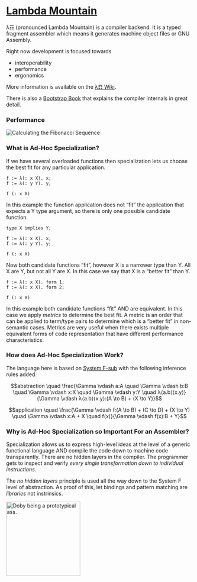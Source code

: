 # [Lambda Mountain](https://github.com/andrew-johnson-4/-/wiki)

λ☶ (pronounced Lambda Mountain) is a compiler backend.
It is a typed fragment assembler which means it generates machine object files or GNU Assembly.

Right now development is focused towards
* interoperability
* performance
* ergonomics

More information is available on the [λ☶ Wiki](https://github.com/andrew-johnson-4/-/wiki).

There is also a [Bootstrap Book](https://github.com/andrew-johnson-4/BootstrapBook) that explains the compiler internals in great detail.

### Performance

![Calculating the Fibonacci Sequence](https://raw.githubusercontent.com/andrew-johnson-4/-/master/benchmarks/fibonacci.svg)

### What is Ad-Hoc Specialization?

If we have several overloaded functions then specialization lets us choose the best fit for any particular application.

```
f := λ(: x X). x;
f := λ(: y Y). y;

f (: x X)
```

In this example the function application does not “fit” the application that expects a Y type argument, so there is only one possible candidate function.

```
type X implies Y;

f := λ(: x X). x;
f := λ(: y Y). y;

f (: x X)
```

Now both candidate functions “fit”, however X is a narrower type than Y.
All X are Y, but not all Y are X.
In this case we say that X is a “better fit” than Y.

```
f := λ(: x X). form 1;
f := λ(: x X). form 2;

f (: x X)
```

In this example both candidate functions “fit” AND are equivalent.
In this case we apply *metrics* to determine the best fit.
A metric is an order that can be applied to term/type pairs to determine which is a “better fit” in non-semantic cases.
Metrics are very useful when there exists multiple equivalent forms of code representation that have different performance characteristics.

### How does Ad-Hoc Specialization Work?

The language here is based on [System F-sub](https://en.wikipedia.org/wiki/System_F) with the following inference rules added.

$$abstraction \quad \frac{\Gamma \vdash a:A \quad \Gamma \vdash b:B \quad \Gamma \vdash x:X \quad \Gamma \vdash y:Y \quad λ⟨a.b⟩⟨x.y⟩}{\Gamma \vdash λ⟨a.b⟩⟨x.y⟩:(A \to B) + (X \to Y)}$$

$$application \quad \frac{\Gamma \vdash f:(A \to B) + (C \to D) + (X \to Y) \quad \Gamma \vdash x:A + X \quad f(x)}{\Gamma \vdash f(x):B + Y}$$

### Why is Ad-Hoc Specialization so Important For an Assembler?

Specialization allows us to express high-level ideas at the level of a generic functional language
AND compile the code down to machine code transparently.
There are no hidden layers in the compiler.
The programmer gets to inspect and verify *every single transformation down to individual instructions*.

The *no hidden layers* principle is used all the way down to the System F level of abstraction.
As proof of this, let bindings and pattern matching are *libraries* not instrinsics.

<a href="https://github.com/andrew-johnson-4/-/wiki#mascot"> <img src="https://raw.githubusercontent.com/andrew-johnson-4/-/main/DOBY.jpg" height=200 title="Doby being a prototypical ass."> </a>

